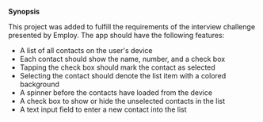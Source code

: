 <b>Synopsis</b>

This project was added to fulfill the requirements of the interview challenge presented by Employ.
The app should have the following features:

- A list of all contacts on the user's device
- Each contact should show the name, number, and a check box
- Tapping the check box should mark the contact as selected
- Selecting the contact should denote the list item with a colored background
- A spinner before the contacts have loaded from the device
- A check box to show or hide the unselected contacts in the list
- A text input field to enter a new contact into the list
